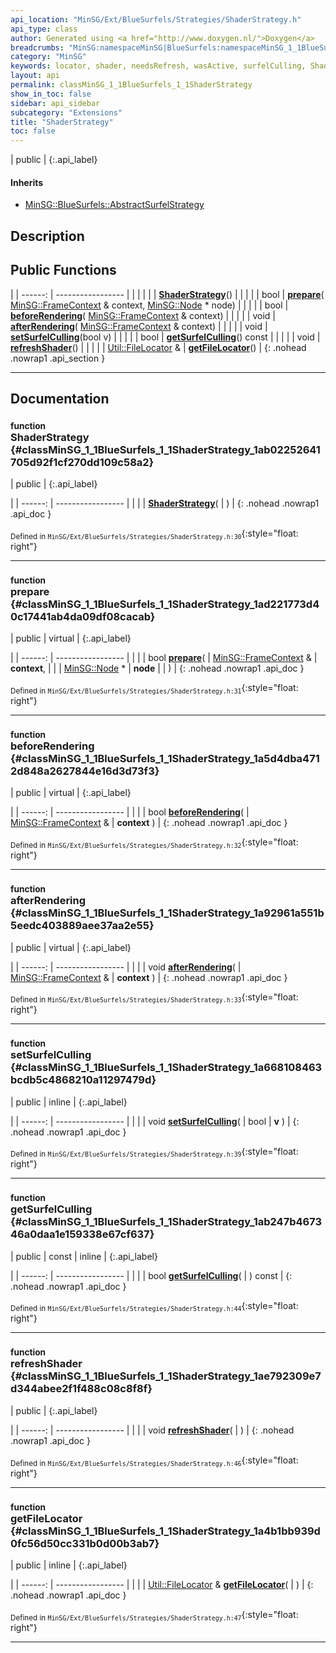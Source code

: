 ```yaml
---
api_location: "MinSG/Ext/BlueSurfels/Strategies/ShaderStrategy.h"
api_type: class
author: Generated using <a href="http://www.doxygen.nl/">Doxygen</a>
breadcrumbs: "MinSG:namespaceMinSG|BlueSurfels:namespaceMinSG_1_1BlueSurfels"
category: "MinSG"
keywords: locator, shader, needsRefresh, wasActive, surfelCulling, ShaderStrategy, prepare, beforeRendering, afterRendering, setSurfelCulling, getSurfelCulling, refreshShader, getFileLocator
layout: api
permalink: classMinSG_1_1BlueSurfels_1_1ShaderStrategy
show_in_toc: false
sidebar: api_sidebar
subcategory: "Extensions"
title: "ShaderStrategy"
toc: false
---
```


| public |
{:.api_label}

#### Inherits

* [MinSG::BlueSurfels::AbstractSurfelStrategy](classMinSG_1_1BlueSurfels_1_1AbstractSurfelStrategy)


## Description





## Public Functions

|
| ------: | ----------------- |
|  | |
|  | **[ShaderStrategy](#classMinSG_1_1BlueSurfels_1_1ShaderStrategy_1ab02252641705d92f1cf270dd109c58a2)**() |
|  | |
| bool | **[prepare](#classMinSG_1_1BlueSurfels_1_1ShaderStrategy_1ad221773d40c17441ab4da09df08cacab)**( [MinSG::FrameContext](classMinSG_1_1FrameContext) & context,  [MinSG::Node](classMinSG_1_1Node) * node) |
|  | |
| bool | **[beforeRendering](#classMinSG_1_1BlueSurfels_1_1ShaderStrategy_1a5d4dba4712d848a2627844e16d3d73f3)**( [MinSG::FrameContext](classMinSG_1_1FrameContext) & context) |
|  | |
| void | **[afterRendering](#classMinSG_1_1BlueSurfels_1_1ShaderStrategy_1a92961a551b5eedc403889aee37aa2e55)**( [MinSG::FrameContext](classMinSG_1_1FrameContext) & context) |
|  | |
| void | **[setSurfelCulling](#classMinSG_1_1BlueSurfels_1_1ShaderStrategy_1a668108463bcdb5c4868210a11297479d)**(bool v) |
|  | |
| bool | **[getSurfelCulling](#classMinSG_1_1BlueSurfels_1_1ShaderStrategy_1ab247b467346a0daa1e159338e67cf637)**() const |
|  | |
| void | **[refreshShader](#classMinSG_1_1BlueSurfels_1_1ShaderStrategy_1ae792309e7d344abee2f1f488c08c8f8f)**() |
|  | |
| [Util::FileLocator](classUtil_1_1FileLocator) & | **[getFileLocator](#classMinSG_1_1BlueSurfels_1_1ShaderStrategy_1a4b1bb939d0fc56d50cc331b0d00b3ab7)**() |
{: .nohead .nowrap1 .api_section }


-------------------------------------------------------------------

## Documentation

### <small>function</small><br/> ShaderStrategy {#classMinSG_1_1BlueSurfels_1_1ShaderStrategy_1ab02252641705d92f1cf270dd109c58a2}

| public |
{:.api_label}

|
| ------: | ----------------- |
|  |
|  **[ShaderStrategy](#classMinSG_1_1BlueSurfels_1_1ShaderStrategy_1ab02252641705d92f1cf270dd109c58a2)**( |  ) |
{: .nohead .nowrap1 .api_doc }





<sub>Defined in `MinSG/Ext/BlueSurfels/Strategies/ShaderStrategy.h:30`</sub>{:style="float: right"}

-------------------------------------------------------------------

### <small>function</small><br/> prepare {#classMinSG_1_1BlueSurfels_1_1ShaderStrategy_1ad221773d40c17441ab4da09df08cacab}

| public | virtual |
{:.api_label}

|
| ------: | ----------------- |
|  |
| bool **[prepare](#classMinSG_1_1BlueSurfels_1_1ShaderStrategy_1ad221773d40c17441ab4da09df08cacab)**( |  [MinSG::FrameContext](classMinSG_1_1FrameContext) & | **context**, |
| |  [MinSG::Node](classMinSG_1_1Node) * | **node** |
|   ) |
{: .nohead .nowrap1 .api_doc }





<sub>Defined in `MinSG/Ext/BlueSurfels/Strategies/ShaderStrategy.h:31`</sub>{:style="float: right"}

-------------------------------------------------------------------

### <small>function</small><br/> beforeRendering {#classMinSG_1_1BlueSurfels_1_1ShaderStrategy_1a5d4dba4712d848a2627844e16d3d73f3}

| public | virtual |
{:.api_label}

|
| ------: | ----------------- |
|  |
| bool **[beforeRendering](#classMinSG_1_1BlueSurfels_1_1ShaderStrategy_1a5d4dba4712d848a2627844e16d3d73f3)**( |  [MinSG::FrameContext](classMinSG_1_1FrameContext) & | **context** ) |
{: .nohead .nowrap1 .api_doc }





<sub>Defined in `MinSG/Ext/BlueSurfels/Strategies/ShaderStrategy.h:32`</sub>{:style="float: right"}

-------------------------------------------------------------------

### <small>function</small><br/> afterRendering {#classMinSG_1_1BlueSurfels_1_1ShaderStrategy_1a92961a551b5eedc403889aee37aa2e55}

| public | virtual |
{:.api_label}

|
| ------: | ----------------- |
|  |
| void **[afterRendering](#classMinSG_1_1BlueSurfels_1_1ShaderStrategy_1a92961a551b5eedc403889aee37aa2e55)**( |  [MinSG::FrameContext](classMinSG_1_1FrameContext) & | **context** ) |
{: .nohead .nowrap1 .api_doc }





<sub>Defined in `MinSG/Ext/BlueSurfels/Strategies/ShaderStrategy.h:33`</sub>{:style="float: right"}

-------------------------------------------------------------------

### <small>function</small><br/> setSurfelCulling {#classMinSG_1_1BlueSurfels_1_1ShaderStrategy_1a668108463bcdb5c4868210a11297479d}

| public | inline |
{:.api_label}

|
| ------: | ----------------- |
|  |
| void **[setSurfelCulling](#classMinSG_1_1BlueSurfels_1_1ShaderStrategy_1a668108463bcdb5c4868210a11297479d)**( | bool | **v** ) |
{: .nohead .nowrap1 .api_doc }





<sub>Defined in `MinSG/Ext/BlueSurfels/Strategies/ShaderStrategy.h:39`</sub>{:style="float: right"}

-------------------------------------------------------------------

### <small>function</small><br/> getSurfelCulling {#classMinSG_1_1BlueSurfels_1_1ShaderStrategy_1ab247b467346a0daa1e159338e67cf637}

| public | const | inline |
{:.api_label}

|
| ------: | ----------------- |
|  |
| bool **[getSurfelCulling](#classMinSG_1_1BlueSurfels_1_1ShaderStrategy_1ab247b467346a0daa1e159338e67cf637)**( |  ) const |
{: .nohead .nowrap1 .api_doc }





<sub>Defined in `MinSG/Ext/BlueSurfels/Strategies/ShaderStrategy.h:44`</sub>{:style="float: right"}

-------------------------------------------------------------------

### <small>function</small><br/> refreshShader {#classMinSG_1_1BlueSurfels_1_1ShaderStrategy_1ae792309e7d344abee2f1f488c08c8f8f}

| public |
{:.api_label}

|
| ------: | ----------------- |
|  |
| void **[refreshShader](#classMinSG_1_1BlueSurfels_1_1ShaderStrategy_1ae792309e7d344abee2f1f488c08c8f8f)**( |  ) |
{: .nohead .nowrap1 .api_doc }





<sub>Defined in `MinSG/Ext/BlueSurfels/Strategies/ShaderStrategy.h:46`</sub>{:style="float: right"}

-------------------------------------------------------------------

### <small>function</small><br/> getFileLocator {#classMinSG_1_1BlueSurfels_1_1ShaderStrategy_1a4b1bb939d0fc56d50cc331b0d00b3ab7}

| public | inline |
{:.api_label}

|
| ------: | ----------------- |
|  |
| [Util::FileLocator](classUtil_1_1FileLocator) & **[getFileLocator](#classMinSG_1_1BlueSurfels_1_1ShaderStrategy_1a4b1bb939d0fc56d50cc331b0d00b3ab7)**( |  ) |
{: .nohead .nowrap1 .api_doc }





<sub>Defined in `MinSG/Ext/BlueSurfels/Strategies/ShaderStrategy.h:47`</sub>{:style="float: right"}

-------------------------------------------------------------------

